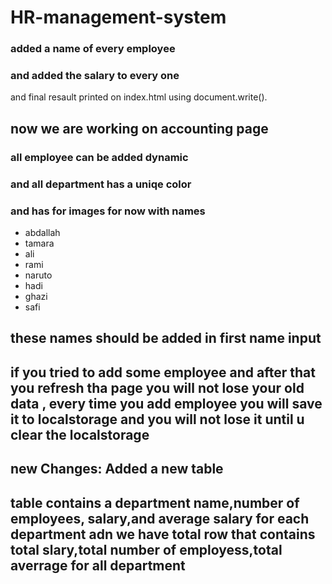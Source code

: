 # HR-management-system

### added a name of every employee

### and added the salary to every one

and final resault printed on index.html using document.write().

## now we are working on accounting page

### all employee can be added dynamic

### and all department has a uniqe color

### and has for images for now with names

* abdallah
* tamara
* ali
* rami
* naruto
* hadi
* ghazi
* safi

## these names should be added in first name input

## if you tried to add some employee and after that you refresh tha page you will not lose your old data , every time you add employee you will save it to localstorage  and you will not lose it until u clear the localstorage

## new Changes: Added a  new table

## table contains a department name,number of employees, salary,and average salary for each department adn we have total row that contains total slary,total number of employess,total averrage for all department
